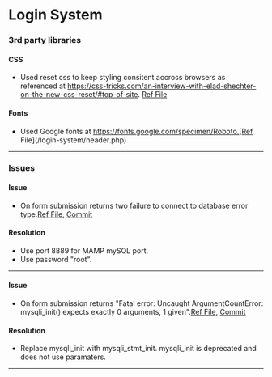# Login System 

### 3rd party libraries

#### CSS
* Used reset css to keep styling consitent accross browsers as referenced at https://css-tricks.com/an-interview-with-elad-shechter-on-the-new-css-reset/#top-of-site. [Ref File](/login-system/header.php)

#### Fonts
 * Used Google fonts at https://fonts.google.com/specimen/Roboto.[Ref File](/login-system/header.php)
***
### Issues
#### Issue
* On form submission returns two failure to connect to database error type.[Ref File](/login-system/includes/dba.inc.php), [Commit](https://github.com/kmb40/php/commit/27da2b583f49c94e926eba41d77cbc6835e9e793)

#### Resolution
* Use port 8889 for MAMP mySQL port.  
* Use password "root".
***
#### Issue
* On form submission returns "Fatal error: Uncaught ArgumentCountError: mysqli_init() expects exactly 0 arguments, 1 given".[Ref File](/login-system/includes/functions.inc.php), [Commit](https://github.com/kmb40/php/commit/560dda1d427e62cba2ddb156c25e29251ad8742f)

#### Resolution
* Replace mysqli_init with mysqli_stmt_init. mysqli_init is deprecated and does not use paramaters.  
***